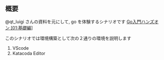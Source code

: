 ## 概要

@qt_luigi さんの資料を元にして, go を体験するシナリオです
[Go入門ハンズオン [01:基礎編]](https://talks.godoc.org/github.com/qt-luigi/talks/2018/go-intro-hands-on-01-basic.slide#1)

このシナリオでは環境構築として次の２通りの環境を説明します

1. VScode
2. Katacoda Editor
